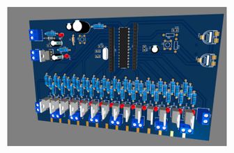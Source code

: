 ![image](https://github.com/ramitdour/12V_led_pwm_multi_channel/blob/main/Screenshot%20from%202022-10-31%2014-25-19.png?raw=true)
